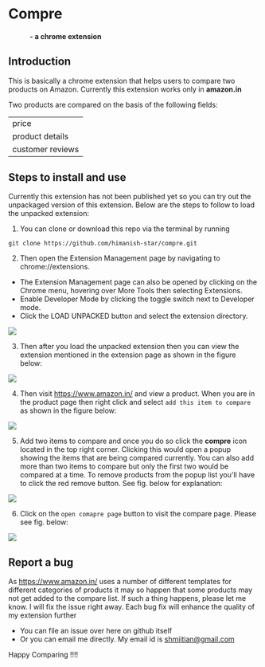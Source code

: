 # Compre
#### &nbsp;&nbsp;&nbsp;&nbsp;&nbsp;&nbsp;&nbsp;&nbsp;&nbsp;&nbsp;&nbsp;&nbsp; - a chrome extension

## Introduction

This is basically a chrome extension that helps users to compare two products on Amazon. Currently this extension works only in **amazon.in**

Two products are compared on the basis of the following fields:

<table>
  <tr><td>price</td></tr>
  <tr><td>product details</td></tr>
  <tr><td>customer reviews</td></tr>
</table>

## Steps to install and use

Currently this extension has not been published yet so you can try out the unpackaged version of this extension. Below are the steps to follow to load the unpacked extension:

1. You can clone or download this repo via the terminal by running
```Terminal
git clone https://github.com/himanish-star/compre.git
```

2. Then open the Extension Management page by navigating to chrome://extensions.

 - The Extension Management page can also be opened by clicking on the Chrome menu, hovering over More Tools then selecting Extensions.
 - Enable Developer Mode by clicking the toggle switch next to Developer mode.
 - Click the LOAD UNPACKED button and select the extension directory.
 
![](https://user-images.githubusercontent.com/30361728/43070157-b2cd9ae4-8e8c-11e8-84f9-7fe8424e0e2b.png)

3. Then after you load the unpacked extension then you can view the extension mentioned in the extension page as shown in the figure below: 

![](https://user-images.githubusercontent.com/30361728/43070217-e3c05e52-8e8c-11e8-9bbe-eed148b31706.png)

4. Then visit https://www.amazon.in/ and view a product. When you are in the product page then right click and select `add this item to compare` as shown in the figure below:

![](https://user-images.githubusercontent.com/30361728/43070345-39eec516-8e8d-11e8-9e6b-7485fb987aa6.png)

5. Add two items to compare and once you do so click the **compre** icon located in the top right corner. Clicking this would open a popup showing the items that are being compared currently. You can also add more than two items to compare but only the first two would be compared at a time. To remove products from the popup list you'll have to click the red remove button.
See fig. below for explanation:

![](https://user-images.githubusercontent.com/30361728/43070280-11950986-8e8d-11e8-83ad-e4fd6b5659ba.png)

6. Click on the `open comapre page` button to visit the compare page. Please see fig. below:

![](https://user-images.githubusercontent.com/30361728/43070199-d1abcb5c-8e8c-11e8-9119-5ae952642b92.png)

## Report a bug

As https://www.amazon.in/ uses a number of different templates for different categories of products it may so happen that some products may not get added to the compare list. If such a thing happens, please let me know. I will fix the issue right away. Each bug fix will enhance the quality of my extension further
 - You can file an issue over here on github itself
 - Or you can email me directly. My email id is shmiitian@gmail.com
 
 Happy Comparing !!!!
